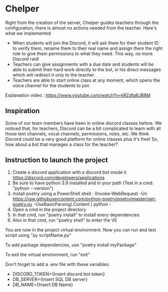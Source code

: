 # Chelper
Right from the creation of the server, Chelper guides teachers through the configuration, there is almost no actions needed from the teacher. Here's what we implemented

- When students will join the Discord, it will ask them for their student ID to verify them, rename them to their real name and assign them the right role to give them permissions to what they need. This way, no more Discord raid!
- Teachers can give assignments with a due date and students will be able to submit their hard work directly to the bot, in his direct messages which will redirect it only to the teacher.
- Teachers are able to start online class at any moment, which opens the voice channel for the students to join

Explanation video : https://www.youtube.com/watch?v=kRZdfa6JB8M

## Inspiration

Some of our team members have been in online discord classes before. We noticed that, for teachers, Discord can be a bit complicated to learn with all those text channels, vocal channels, permissions, roles, etc. We think Discord could be a very good platform for online classes plus it's free! So, how about a bot that manages a class for the teacher?

## Instruction to launch the project

1. Create a discord application with a discord bot inside it https://discord.com/developers/applications
2. Be sure to have python 3.9 installed and in your path (Test in a cmd: "python --version")
3. Install poetry using a PowerShell shell : (Invoke-WebRequest -Uri https://raw.githubusercontent.com/python-poetry/poetry/master/get-poetry.py -UseBasicParsing).Content | python -
4. Open a cmd in the project directory
5. In that cmd, run "poetry install" to install every dependencies
6. Also in that cmd, run "poetry shell" to enter the VE

You are now in the project virtual environment. Now you can run and test script using "py scriptName.py" 

To add package dependencies, use "poetry install myPackage"

To exit the virtual environment, run "exit"

Don't forget to add a .env file with these variables:
- DISCORD_TOKEN={Insert discord bot token}
- DB_SERVER={Insert SQL DB server}
- DB_NAME={Insert DB Name}
